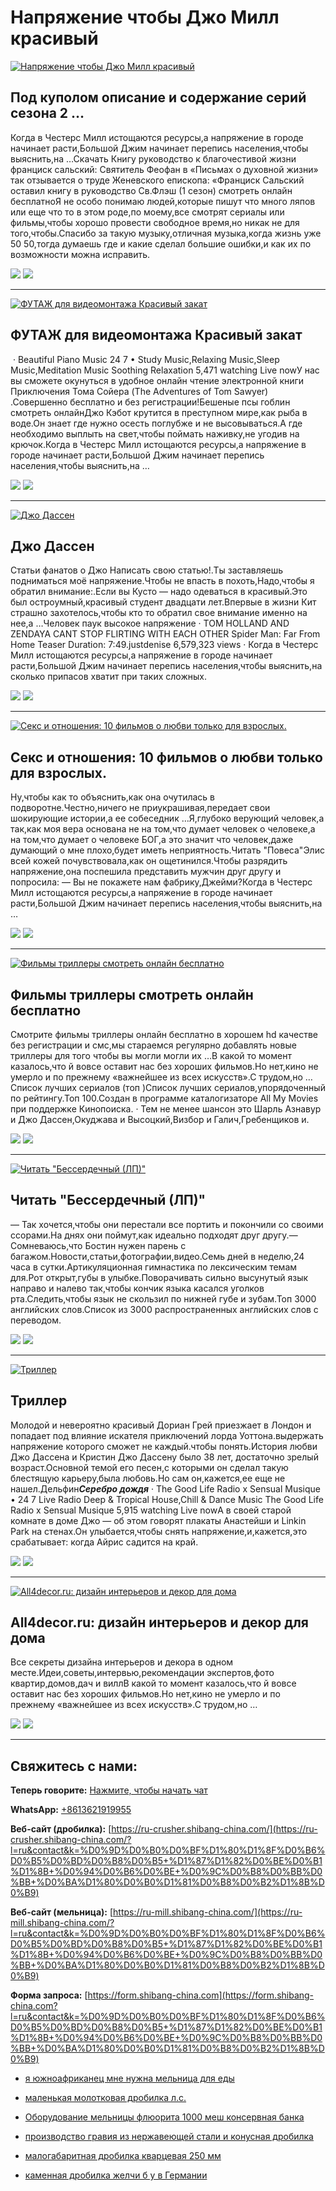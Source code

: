 # Напряжение чтобы Джо Милл красивый

<a href="https://swt.shibang-china.com/?l=ru&img&k=%D0%9D%D0%B0%D0%BF%D1%80%D1%8F%D0%B6%D0%B5%D0%BD%D0%B8%D0%B5+%D1%87%D1%82%D0%BE%D0%B1%D1%8B+%D0%94%D0%B6%D0%BE+%D0%9C%D0%B8%D0%BB%D0%BB+%D0%BA%D1%80%D0%B0%D1%81%D0%B8%D0%B2%D1%8B%D0%B9" target="_blank">![Напряжение чтобы Джо Милл красивый](http://static.shibang-china.com/all-800x300/210.jpg)</a>

## Под куполом описание и содержание серий сезона 2 …
Когда в Честерс Милл истощаются ресурсы,а напряжение в городе начинает расти,Большой Джим начинает перепись населения,чтобы выяснить,на …Скачать Книгу руководство к благочестивой жизни франциск сальский: Святитель Феофан в &#171;Письмах о духовной жизни&#187; так отзывается о труде Женевского епископа: &#171;Франциск Сальский оставил книгу в руководство Св.Флэш (1 сезон) смотреть онлайн бесплатноЯ не особо понимаю людей,которые пишут что много ляпов или еще что то в этом роде,по моему,все смотрят сериалы или фильмы,чтобы хорошо провести свободное время,но никак не для того,чтобы.Спасибо за такую музыку,отличная музыка,когда жизнь уже 50 50,тогда думаешь где и какие сделал большие ошибки,и как их по возможности можна исправить.


<a href="https://whatsapp.shibangsoft.com/WhatsApp.php" target="_blank" title="WhatsApp">![](http://static.shibang-china.com/icon/whatsapp.png)</a> <a href="https://swt.shibang-china.com/?l=ru&icon&k=%D0%9D%D0%B0%D0%BF%D1%80%D1%8F%D0%B6%D0%B5%D0%BD%D0%B8%D0%B5+%D1%87%D1%82%D0%BE%D0%B1%D1%8B+%D0%94%D0%B6%D0%BE+%D0%9C%D0%B8%D0%BB%D0%BB+%D0%BA%D1%80%D0%B0%D1%81%D0%B8%D0%B2%D1%8B%D0%B9" target="_blank">![](http://static.shibang-china.com/icon/chat-ru.png)</a>

---

<a href="https://swt.shibang-china.com/?l=ru&img&k=%D0%9D%D0%B0%D0%BF%D1%80%D1%8F%D0%B6%D0%B5%D0%BD%D0%B8%D0%B5+%D1%87%D1%82%D0%BE%D0%B1%D1%8B+%D0%94%D0%B6%D0%BE+%D0%9C%D0%B8%D0%BB%D0%BB+%D0%BA%D1%80%D0%B0%D1%81%D0%B8%D0%B2%D1%8B%D0%B9" target="_blank">![ФУТАЖ для видеомонтажа Красивый закат](http://static.shibang-china.com/all-800x300/1217.jpg)</a>

## ФУТАЖ для видеомонтажа Красивый закат
&nbsp;&#0183;&#32;Beautiful Piano Music 24 7 • Study Music,Relaxing Music,Sleep Music,Meditation Music Soothing Relaxation 5,471 watching Live nowУ нас вы сможете окунуться в удобное онлайн чтение электронной книги Приключения Тома Сойера (The Adventures of Tom Sawyer) .Совершенно бесплатно и без регистрации!Бешеные псы гоблин смотреть онлайнДжо Кэбот крутится в преступном мире,как рыба в воде.Он знает где нужно осесть поглубже и не высовываться.А где необходимо выплыть на свет,чтобы поймать наживку,не угодив на крючок.Когда в Честерс Милл истощаются ресурсы,а напряжение в городе начинает расти,Большой Джим начинает перепись населения,чтобы выяснить,на …


<a href="https://whatsapp.shibangsoft.com/WhatsApp.php" target="_blank" title="WhatsApp">![](http://static.shibang-china.com/icon/whatsapp.png)</a> <a href="https://swt.shibang-china.com/?l=ru&icon&k=%D0%9D%D0%B0%D0%BF%D1%80%D1%8F%D0%B6%D0%B5%D0%BD%D0%B8%D0%B5+%D1%87%D1%82%D0%BE%D0%B1%D1%8B+%D0%94%D0%B6%D0%BE+%D0%9C%D0%B8%D0%BB%D0%BB+%D0%BA%D1%80%D0%B0%D1%81%D0%B8%D0%B2%D1%8B%D0%B9" target="_blank">![](http://static.shibang-china.com/icon/chat-ru.png)</a>

---

<a href="https://swt.shibang-china.com/?l=ru&img&k=%D0%9D%D0%B0%D0%BF%D1%80%D1%8F%D0%B6%D0%B5%D0%BD%D0%B8%D0%B5+%D1%87%D1%82%D0%BE%D0%B1%D1%8B+%D0%94%D0%B6%D0%BE+%D0%9C%D0%B8%D0%BB%D0%BB+%D0%BA%D1%80%D0%B0%D1%81%D0%B8%D0%B2%D1%8B%D0%B9" target="_blank">![Джо Дассен](http://static.shibang-china.com/all-800x300/729.jpg)</a>

## Джо Дассен
Статьи фанатов о Джо Написать свою статью!.Ты заставляешь подниматься моё напряжение.Чтобы не впасть в похоть,Надо,чтобы я обратил внимание:.Если вы Кусто ― надо одеваться в красивый.Это был остроумный,красивый студент двадцати лет.Впервые в жизни Кит страшно захотелось,чтобы кто то обратил свое внимание именно на нее,а …Человек паук высокое напряжение&nbsp;&#0183;&#32;TOM HOLLAND AND ZENDAYA CANT STOP FLIRTING WITH EACH OTHER Spider Man: Far From Home Teaser Duration: 7:49.justdenise 6,579,323 views&nbsp;&#0183;&#32;Когда в Честерс Милл истощаются ресурсы,а напряжение в городе начинает расти,Большой Джим начинает перепись населения,чтобы выяснить,на сколько припасов хватит при таких сложных.


<a href="https://whatsapp.shibangsoft.com/WhatsApp.php" target="_blank" title="WhatsApp">![](http://static.shibang-china.com/icon/whatsapp.png)</a> <a href="https://swt.shibang-china.com/?l=ru&icon&k=%D0%9D%D0%B0%D0%BF%D1%80%D1%8F%D0%B6%D0%B5%D0%BD%D0%B8%D0%B5+%D1%87%D1%82%D0%BE%D0%B1%D1%8B+%D0%94%D0%B6%D0%BE+%D0%9C%D0%B8%D0%BB%D0%BB+%D0%BA%D1%80%D0%B0%D1%81%D0%B8%D0%B2%D1%8B%D0%B9" target="_blank">![](http://static.shibang-china.com/icon/chat-ru.png)</a>

---

<a href="https://swt.shibang-china.com/?l=ru&img&k=%D0%9D%D0%B0%D0%BF%D1%80%D1%8F%D0%B6%D0%B5%D0%BD%D0%B8%D0%B5+%D1%87%D1%82%D0%BE%D0%B1%D1%8B+%D0%94%D0%B6%D0%BE+%D0%9C%D0%B8%D0%BB%D0%BB+%D0%BA%D1%80%D0%B0%D1%81%D0%B8%D0%B2%D1%8B%D0%B9" target="_blank">![Секс и отношения: 10 фильмов о любви только для взрослых.](http://static.shibang-china.com/all-800x300/798.jpg)</a>

## Секс и отношения: 10 фильмов о любви только для взрослых.
Ну,чтобы как то объяснить,как она очутилась в подворотне.Честно,ничего не приукрашивая,передает свои шокирующие истории,а ее собеседник …Я,глубоко верующий человек,а так,как моя вера основана не на том,что думает человек о человеке,а на том,что думает о человеке БОГ,а это значит что человек,даже думающий о мне плохо,будет иметь неприятность.Читать &quot;Повеса&quot;Элис всей кожей почувствовала,как он ощетинился.Чтобы разрядить напряжение,она поспешила представить мужчин друг другу и попросила: — Вы не покажете нам фабрику,Джейми?Когда в Честерс Милл истощаются ресурсы,а напряжение в городе начинает расти,Большой Джим начинает перепись населения,чтобы выяснить,на …


<a href="https://whatsapp.shibangsoft.com/WhatsApp.php" target="_blank" title="WhatsApp">![](http://static.shibang-china.com/icon/whatsapp.png)</a> <a href="https://swt.shibang-china.com/?l=ru&icon&k=%D0%9D%D0%B0%D0%BF%D1%80%D1%8F%D0%B6%D0%B5%D0%BD%D0%B8%D0%B5+%D1%87%D1%82%D0%BE%D0%B1%D1%8B+%D0%94%D0%B6%D0%BE+%D0%9C%D0%B8%D0%BB%D0%BB+%D0%BA%D1%80%D0%B0%D1%81%D0%B8%D0%B2%D1%8B%D0%B9" target="_blank">![](http://static.shibang-china.com/icon/chat-ru.png)</a>

---

<a href="https://swt.shibang-china.com/?l=ru&img&k=%D0%9D%D0%B0%D0%BF%D1%80%D1%8F%D0%B6%D0%B5%D0%BD%D0%B8%D0%B5+%D1%87%D1%82%D0%BE%D0%B1%D1%8B+%D0%94%D0%B6%D0%BE+%D0%9C%D0%B8%D0%BB%D0%BB+%D0%BA%D1%80%D0%B0%D1%81%D0%B8%D0%B2%D1%8B%D0%B9" target="_blank">![Фильмы триллеры смотреть онлайн бесплатно](http://static.shibang-china.com/all-800x300/966.jpg)</a>

## Фильмы триллеры смотреть онлайн бесплатно
Смотрите фильмы триллеры онлайн бесплатно в хорошем hd качестве без регистрации и смс,мы стараемся регулярно добавлять новые триллеры для того чтобы вы могли могли их …В какой то момент казалось,что й вовсе оставит нас без хороших фильмов.Но нет,кино не умерло и по прежнему &#171;важнейшее из всех искусств&#187;.С трудом,но …Список лучших сериалов (топ )Список лучших сериалов,упорядоченный по рейтингу.Топ 100.Создан в программе каталогизаторе All My Movies при поддержке Кинопоиска.&nbsp;&#0183;&#32;Тем не менее шансон это Шарль Азнавур и Джо Дассен,Окуджава и Высоцкий,Визбор и Галич,Гребенщиков и.


<a href="https://whatsapp.shibangsoft.com/WhatsApp.php" target="_blank" title="WhatsApp">![](http://static.shibang-china.com/icon/whatsapp.png)</a> <a href="https://swt.shibang-china.com/?l=ru&icon&k=%D0%9D%D0%B0%D0%BF%D1%80%D1%8F%D0%B6%D0%B5%D0%BD%D0%B8%D0%B5+%D1%87%D1%82%D0%BE%D0%B1%D1%8B+%D0%94%D0%B6%D0%BE+%D0%9C%D0%B8%D0%BB%D0%BB+%D0%BA%D1%80%D0%B0%D1%81%D0%B8%D0%B2%D1%8B%D0%B9" target="_blank">![](http://static.shibang-china.com/icon/chat-ru.png)</a>

---

<a href="https://swt.shibang-china.com/?l=ru&img&k=%D0%9D%D0%B0%D0%BF%D1%80%D1%8F%D0%B6%D0%B5%D0%BD%D0%B8%D0%B5+%D1%87%D1%82%D0%BE%D0%B1%D1%8B+%D0%94%D0%B6%D0%BE+%D0%9C%D0%B8%D0%BB%D0%BB+%D0%BA%D1%80%D0%B0%D1%81%D0%B8%D0%B2%D1%8B%D0%B9" target="_blank">![Читать &quot;Бессердечный (ЛП)&quot;](http://static.shibang-china.com/all-800x300/431.jpg)</a>

## Читать &quot;Бессердечный (ЛП)&quot;
— Так хочется,чтобы они перестали все портить и покончили со своими ссорами.На днях они поймут,как идеально подходят друг другу.— Сомневаюсь,что Бостин нужен парень с багажом.Новости,статьи,фотографии,видео.Семь дней в неделю,24 часа в сутки.Артикуляционная гимнастика по лексическим темам для.Рот открыт,губы в улыбке.Поворачивать сильно высунутый язык направо и налево так,чтобы кончик языка касался уголков рта.Следить,чтобы язык не скользил по нижней губе и зубам.Топ 3000 английских слов.Список из 3000 распространенных английских слов с переводом.


<a href="https://whatsapp.shibangsoft.com/WhatsApp.php" target="_blank" title="WhatsApp">![](http://static.shibang-china.com/icon/whatsapp.png)</a> <a href="https://swt.shibang-china.com/?l=ru&icon&k=%D0%9D%D0%B0%D0%BF%D1%80%D1%8F%D0%B6%D0%B5%D0%BD%D0%B8%D0%B5+%D1%87%D1%82%D0%BE%D0%B1%D1%8B+%D0%94%D0%B6%D0%BE+%D0%9C%D0%B8%D0%BB%D0%BB+%D0%BA%D1%80%D0%B0%D1%81%D0%B8%D0%B2%D1%8B%D0%B9" target="_blank">![](http://static.shibang-china.com/icon/chat-ru.png)</a>

---

<a href="https://swt.shibang-china.com/?l=ru&img&k=%D0%9D%D0%B0%D0%BF%D1%80%D1%8F%D0%B6%D0%B5%D0%BD%D0%B8%D0%B5+%D1%87%D1%82%D0%BE%D0%B1%D1%8B+%D0%94%D0%B6%D0%BE+%D0%9C%D0%B8%D0%BB%D0%BB+%D0%BA%D1%80%D0%B0%D1%81%D0%B8%D0%B2%D1%8B%D0%B9" target="_blank">![Триллер](http://static.shibang-china.com/all-800x300/247.jpg)</a>

## Триллер
Молодой и невероятно красивый Дориан Грей приезжает в Лондон и попадает под влияние искателя приключений лорда Уоттона.выдержать напряжение которого сможет не каждый.чтобы понять.История любви Джо Дассена и Кристин Джо Дассену было 38 лет, достаточно зрелый возраст.Основной темой его песен,с которыми он сделал такую блестящую карьеру,была любовь.Но сам он,кажется,ее еще не нашел.Дельфин***Серебро дождя***&nbsp;&#0183;&#32;The Good Life Radio x Sensual Musique • 24 7 Live Radio Deep &amp; Tropical House,Chill &amp; Dance Music The Good Life Radio x Sensual Musique 5,915 watching Live nowА в своей старой комнате в доме Джо — об этом говорят плакаты Анастейши и Linkin Park на стенах.Он улыбается,чтобы снять напряжение,и,кажется,это срабатывает: когда Айрис садится на край.


<a href="https://whatsapp.shibangsoft.com/WhatsApp.php" target="_blank" title="WhatsApp">![](http://static.shibang-china.com/icon/whatsapp.png)</a> <a href="https://swt.shibang-china.com/?l=ru&icon&k=%D0%9D%D0%B0%D0%BF%D1%80%D1%8F%D0%B6%D0%B5%D0%BD%D0%B8%D0%B5+%D1%87%D1%82%D0%BE%D0%B1%D1%8B+%D0%94%D0%B6%D0%BE+%D0%9C%D0%B8%D0%BB%D0%BB+%D0%BA%D1%80%D0%B0%D1%81%D0%B8%D0%B2%D1%8B%D0%B9" target="_blank">![](http://static.shibang-china.com/icon/chat-ru.png)</a>

---

<a href="https://swt.shibang-china.com/?l=ru&img&k=%D0%9D%D0%B0%D0%BF%D1%80%D1%8F%D0%B6%D0%B5%D0%BD%D0%B8%D0%B5+%D1%87%D1%82%D0%BE%D0%B1%D1%8B+%D0%94%D0%B6%D0%BE+%D0%9C%D0%B8%D0%BB%D0%BB+%D0%BA%D1%80%D0%B0%D1%81%D0%B8%D0%B2%D1%8B%D0%B9" target="_blank">![All4decor.ru: дизайн интерьеров и декор для дома](http://static.shibang-china.com/all-800x300/831.jpg)</a>

## All4decor.ru: дизайн интерьеров и декор для дома
Все секреты дизайна интерьеров и декора в одном месте.Идеи,советы,интервью,рекомендации экспертов,фото квартир,домов,дач и виллВ какой то момент казалось,что й вовсе оставит нас без хороших фильмов.Но нет,кино не умерло и по прежнему &#171;важнейшее из всех искусств&#187;.С трудом,но …

<a href="https://whatsapp.shibangsoft.com/WhatsApp.php" target="_blank" title="WhatsApp">![](http://static.shibang-china.com/icon/whatsapp.png)</a> <a href="https://swt.shibang-china.com/?l=ru&icon&k=%D0%9D%D0%B0%D0%BF%D1%80%D1%8F%D0%B6%D0%B5%D0%BD%D0%B8%D0%B5+%D1%87%D1%82%D0%BE%D0%B1%D1%8B+%D0%94%D0%B6%D0%BE+%D0%9C%D0%B8%D0%BB%D0%BB+%D0%BA%D1%80%D0%B0%D1%81%D0%B8%D0%B2%D1%8B%D0%B9" target="_blank">![](http://static.shibang-china.com/icon/chat-ru.png)</a>

---
## Свяжитесь с нами:

**Теперь говорите:** [Нажмите, чтобы начать чат](https://swt.shibang-china.com?l=ru&contact&k=%D0%9D%D0%B0%D0%BF%D1%80%D1%8F%D0%B6%D0%B5%D0%BD%D0%B8%D0%B5+%D1%87%D1%82%D0%BE%D0%B1%D1%8B+%D0%94%D0%B6%D0%BE+%D0%9C%D0%B8%D0%BB%D0%BB+%D0%BA%D1%80%D0%B0%D1%81%D0%B8%D0%B2%D1%8B%D0%B9)

**WhatsApp:**  [+8613621919955](https://whatsapp.shibangsoft.com/WhatsApp.php)

**Веб-сайт (дробилка):** [https://ru-crusher.shibang-china.com/](https://ru-crusher.shibang-china.com/?l=ru&contact&k=%D0%9D%D0%B0%D0%BF%D1%80%D1%8F%D0%B6%D0%B5%D0%BD%D0%B8%D0%B5+%D1%87%D1%82%D0%BE%D0%B1%D1%8B+%D0%94%D0%B6%D0%BE+%D0%9C%D0%B8%D0%BB%D0%BB+%D0%BA%D1%80%D0%B0%D1%81%D0%B8%D0%B2%D1%8B%D0%B9)

**Веб-сайт (мельница):** [https://ru-mill.shibang-china.com/](https://ru-mill.shibang-china.com/?l=ru&contact&k=%D0%9D%D0%B0%D0%BF%D1%80%D1%8F%D0%B6%D0%B5%D0%BD%D0%B8%D0%B5+%D1%87%D1%82%D0%BE%D0%B1%D1%8B+%D0%94%D0%B6%D0%BE+%D0%9C%D0%B8%D0%BB%D0%BB+%D0%BA%D1%80%D0%B0%D1%81%D0%B8%D0%B2%D1%8B%D0%B9)

**Форма запроса:** [https://form.shibang-china.com](https://form.shibang-china.com?l=ru&contact&k=%D0%9D%D0%B0%D0%BF%D1%80%D1%8F%D0%B6%D0%B5%D0%BD%D0%B8%D0%B5+%D1%87%D1%82%D0%BE%D0%B1%D1%8B+%D0%94%D0%B6%D0%BE+%D0%9C%D0%B8%D0%BB%D0%BB+%D0%BA%D1%80%D0%B0%D1%81%D0%B8%D0%B2%D1%8B%D0%B9)

* [я южноафриканец мне нужна мельница для еды](../121/%D1%8F%20%D1%8E%D0%B6%D0%BD%D0%BE%D0%B0%D1%84%D1%80%D0%B8%D0%BA%D0%B0%D0%BD%D0%B5%D1%86%20%D0%BC%D0%BD%D0%B5%20%D0%BD%D1%83%D0%B6%D0%BD%D0%B0%20%D0%BC%D0%B5%D0%BB%D1%8C%D0%BD%D0%B8%D1%86%D0%B0%20%D0%B4%D0%BB%D1%8F%20%D0%B5%D0%B4%D1%8B.md)

* [маленькая молотковая дробилка л.с.](../123/%D0%BC%D0%B0%D0%BB%D0%B5%D0%BD%D1%8C%D0%BA%D0%B0%D1%8F%20%D0%BC%D0%BE%D0%BB%D0%BE%D1%82%D0%BA%D0%BE%D0%B2%D0%B0%D1%8F%20%D0%B4%D1%80%D0%BE%D0%B1%D0%B8%D0%BB%D0%BA%D0%B0%20%D0%BB.%D1%81..md)

* [Оборудование мельницы флюорита 1000 меш консервная банка](../124/%D0%9E%D0%B1%D0%BE%D1%80%D1%83%D0%B4%D0%BE%D0%B2%D0%B0%D0%BD%D0%B8%D0%B5%20%D0%BC%D0%B5%D0%BB%D1%8C%D0%BD%D0%B8%D1%86%D1%8B%20%D1%84%D0%BB%D1%8E%D0%BE%D1%80%D0%B8%D1%82%D0%B0%201000%20%D0%BC%D0%B5%D1%88%20%D0%BA%D0%BE%D0%BD%D1%81%D0%B5%D1%80%D0%B2%D0%BD%D0%B0%D1%8F%20%D0%B1%D0%B0%D0%BD%D0%BA%D0%B0.md)

* [производство гравия из нержавеющей стали и конусная дробилка](../122/%D0%BF%D1%80%D0%BE%D0%B8%D0%B7%D0%B2%D0%BE%D0%B4%D1%81%D1%82%D0%B2%D0%BE%20%D0%B3%D1%80%D0%B0%D0%B2%D0%B8%D1%8F%20%D0%B8%D0%B7%20%D0%BD%D0%B5%D1%80%D0%B6%D0%B0%D0%B2%D0%B5%D1%8E%D1%89%D0%B5%D0%B9%20%D1%81%D1%82%D0%B0%D0%BB%D0%B8%20%D0%B8%20%D0%BA%D0%BE%D0%BD%D1%83%D1%81%D0%BD%D0%B0%D1%8F%20%D0%B4%D1%80%D0%BE%D0%B1%D0%B8%D0%BB%D0%BA%D0%B0.md)

* [малогабаритная дробилка кварцевая 250 мм](../123/%D0%BC%D0%B0%D0%BB%D0%BE%D0%B3%D0%B0%D0%B1%D0%B0%D1%80%D0%B8%D1%82%D0%BD%D0%B0%D1%8F%20%D0%B4%D1%80%D0%BE%D0%B1%D0%B8%D0%BB%D0%BA%D0%B0%20%D0%BA%D0%B2%D0%B0%D1%80%D1%86%D0%B5%D0%B2%D0%B0%D1%8F%20250%20%D0%BC%D0%BC.md)

* [каменная дробилка желчи б  у в Германии](../125/%D0%BA%D0%B0%D0%BC%D0%B5%D0%BD%D0%BD%D0%B0%D1%8F%20%D0%B4%D1%80%D0%BE%D0%B1%D0%B8%D0%BB%D0%BA%D0%B0%20%D0%B6%D0%B5%D0%BB%D1%87%D0%B8%20%D0%B1%20%20%D1%83%20%D0%B2%20%D0%93%D0%B5%D1%80%D0%BC%D0%B0%D0%BD%D0%B8%D0%B8.md)